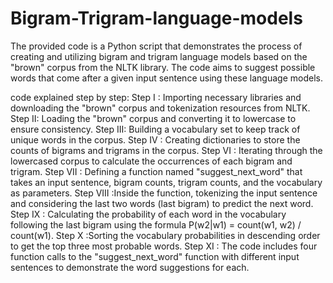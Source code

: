 # Bigram-Trigram-language-models
The provided code is a Python script that demonstrates the process of creating and utilizing bigram and trigram language models based on the "brown" corpus from the NLTK library. The code aims to suggest possible words that come after a given input sentence using these language models. 

code explained step by step:
Step I : Importing necessary libraries and downloading the "brown" corpus and tokenization resources from NLTK.
Step II: Loading the "brown" corpus and converting it to lowercase to ensure consistency.
Step III: Building a vocabulary set to keep track of unique words in the corpus.
Step IV : Creating dictionaries to store the counts of bigrams and trigrams in the corpus.
Step VI : Iterating through the lowercased corpus to calculate the occurrences of each bigram and trigram.
Step VII : Defining a function named "suggest_next_word" that takes an input sentence, bigram counts, trigram counts, and the vocabulary as parameters.
Step VIII :Inside the function, tokenizing the input sentence and considering the last two words (last bigram) to predict the next word.
Step IX : Calculating the probability of each word in the vocabulary following the last bigram using the formula P(w2|w1) = count(w1, w2) / count(w1).
Step X :Sorting the vocabulary probabilities in descending order to get the top three most probable words.
Step XI : The code includes four function calls to the "suggest_next_word" function with different input sentences to demonstrate the word suggestions for each.
